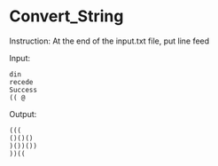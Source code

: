 # Convert_String

Instruction:
At the end of the input.txt file, put line feed


Input:
```
din
recede
Success
(( @

```
Output:
```
(((
()()()
)())())
))((

```
